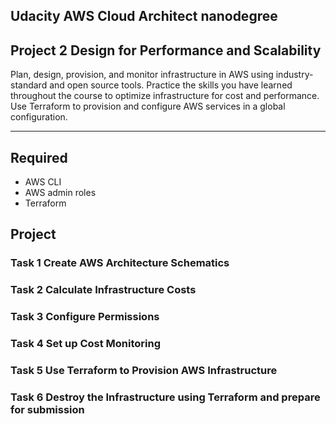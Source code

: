 ## Udacity AWS Cloud Architect nanodegree

## Project 2  Design for Performance and Scalability


Plan, design, provision, and monitor infrastructure in AWS using industry-standard and open source tools. Practice the skills you have learned throughout the course to optimize infrastructure for cost and performance. Use Terraform to provision and configure AWS services in a global configuration.

---

## Required 

- AWS CLI
- AWS admin roles
- Terraform



## Project  

### Task 1 Create AWS Architecture Schematics 

### Task 2 Calculate Infrastructure Costs

### Task 3 Configure Permissions

### Task 4 Set up Cost Monitoring

### Task 5 Use Terraform to Provision AWS Infrastructure

### Task 6 Destroy the Infrastructure using Terraform and prepare for submission
